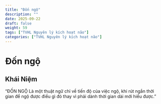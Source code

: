 ```yaml
---
title: "Đốn ngộ"
description: ""
date: 2025-09-22
draft: false
weight: 59
tags: ["TVHL Nguyên lý kích hoạt não"]
categories: ["TVHL Nguyên lý kích hoạt não"]
---
```


# Đốn ngộ

<!-- **Mã:** 
**Nhóm:**  -->

## Khái Niệm

“ĐỐN NGỘ Là một thuật ngữ chỉ về tiến độ của việc ngộ, khi rút ngắn thời gian để ngộ được điều gì đó thay vì phải dành thời gian dài mới hiểu được.”